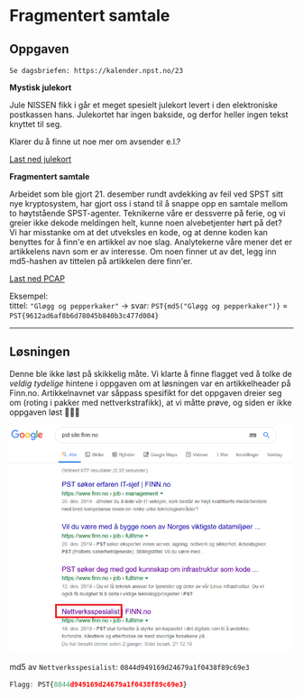 # Fragmentert samtale

## Oppgaven

    Se dagsbriefen: https://kalender.npst.no/23

<p><strong>Mystisk julekort</strong></p><p>Jule NISSEN fikk i går et meget spesielt julekort levert i den elektroniske postkassen hans. Julekortet har ingen bakside, og derfor heller ingen tekst knyttet til seg. </p><p>Klarer du å finne ut noe mer om avsender e.l.?</p><p><a href="./assets/30.png">Last ned julekort</a></p><p><strong>Fragmentert samtale</strong></p><p>Arbeidet som ble gjort 21. desember rundt avdekking av feil ved SPST sitt nye kryptosystem, har gjort oss i stand til å snappe opp en samtale mellom to høytstående SPST-agenter. Teknikerne våre er dessverre på ferie, og vi greier ikke dekode meldingen helt, kunne noen alvebetjenter hørt på det?<br>Vi har misstanke om at det utveksles en kode, og at denne koden kan benyttes for å finn'e en artikkel av noe slag. Analytekerne våre mener det er artikkelens navn som er av interesse. Om noen finner ut av det, legg inn md5-hashen av tittelen på artikkelen dere finn'er.</p><p><a href="./assets/finn_koden.zip">Last ned PCAP</a></p><p>Eksempel:<br>tittel: <code>"Gløgg og pepperkaker"</code> → svar: <code>PST{md5("Gløgg og pepperkaker")}</code> = <code>PST{9612ad6af8b6d78045b840b3c477d004}</code></p>

---

## Løsningen

Denne ble ikke løst på skikkelig måte. Vi klarte å finne flagget ved å tolke de _veldig tydelige_ hintene i oppgaven om at løsningen var en artikkelheader på Finn.no. Artikkelnavnet var såppass spesifikt for det oppgaven dreier seg om (roting i pakker med nettverkstrafikk), at vi måtte prøve, og siden er ikke oppgaven løst 🙈🙈🙈

![./assets/screen1](./assets/screen1.png)

md5 av `Nettverksspesialist`: `0844d949169d24679a1f0438f89c69e3`

```javascript
Flagg: PST{0844d949169d24679a1f0438f89c69e3}
```

